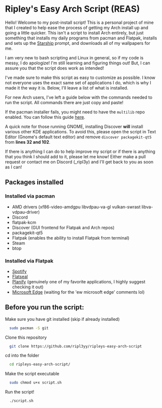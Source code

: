 
# Ripley's Easy Arch Script (REAS)

Hello! Welcome to my post-install script! This is a personal project of mine that I created to help ease the process of getting my Arch install up and going a little quicker. This isn't a script to install Arch entirely, but just something that installs my daily programs from pacman and Flatpak, installs and sets up the [Starship](https://starship.rs/) prompt, and downloads all of my wallpapers for me.

I am very new to bash scripting and Linux in general, so if my code is messy, I do apologize! I'm still learning and figuring things out! But, I can assure you that the script does work as intended!

I've made sure to make this script as easy to customize as possible. I know not everyone uses the exact same set of applications I do, which is why I made it the way it is. Below, I'll leave a list of what is installed.

For new Arch users, I've left a guide below with the commands needed to run the script. All commands there are just copy and paste!

If the pacman installer fails, you might need to have the `multilib` repo enabled. You can follow this guide [here](https://wiki.archlinux.org/title/Official_repositories#Enabling_multilib).

A quick note for those running GNOME, installing Discover **will** install various other KDE applications. To avoid this, please open the script in Text Editor (Gnome's default text editor) and remove `discover packagekit-qt5` from **lines 32 and 102**.

If there is anything I can do to help improve my script or if there is anything that you think I should add to it, please let me know! Either make a pull request or contact me on Discord (_ripl3y) and I'll get back to you as soon as I can!
## Packages installed

### Installed via pacman

- AMD drivers (xf86-video-amdgpu libvdpau-va-gl vulkan-swrast libva-vdpau-driver)
- Discord
- flatpak-kcm
- Discover (GUI frontend for Flatpak and Arch repos)
- packagekit-qt5
- Flatpak (enables the ability to install Flatpak from terminal)
- Steam
- btop

### Installed via Flatpak

- [Spotify](https://flathub.org/apps/com.spotify.Client)
- [Flatseal](https://flathub.org/apps/com.github.tchx84.Flatseal)
- [Planify](https://flathub.org/apps/io.github.alainm23.planify) (genuinely one of my favorite applications, I highly suggest checking it out)
- [Microsoft Edge](https://flathub.org/apps/com.microsoft.Edge) (waiting for the 'ew microsoft edge' comments lol)
## Before you run the script:

Make sure you have git installed (skip if already installed)

```bash
  sudo pacman -S git
```

Clone this repository

```bash
  git clone https://github.com/ripl3yy/ripleys-easy-arch-script
```

cd into the folder

```bash
  cd ripleys-easy-arch-script/
```

Make the script executable

```bash
  sudo chmod u+x script.sh
```
Run the script!

```bash
  ./script.sh
```
